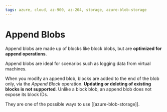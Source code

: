 ```yaml
---
tags: azure, cloud, az-900, az-204, storage, azure-blob-storage
---
```


# Append Blobs

Append blobs are made up of blocks like block blobs, but are **optimized for append operations**.

Append blobs are ideal for scenarios such as logging data from virtual machines.

When you modify an append blob, blocks are added to the end of the blob only, via the _Append Block_ operation. **Updating or deleting of existing blocks is not supported**. Unlike a block blob, an append blob does not expose its block IDs.

They are one of the possible ways to use [[azure-blob-storage]].
